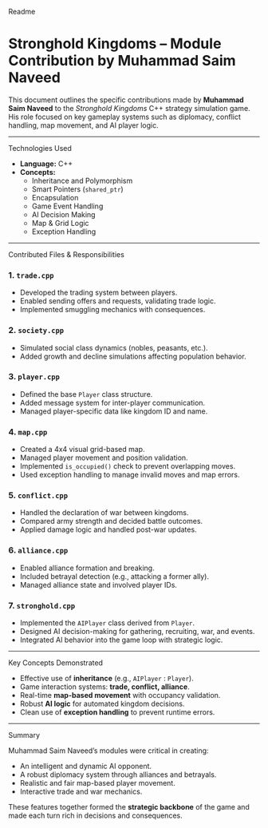 Readme
# Stronghold Kingdoms – Module Contribution by Muhammad Saim Naveed

This document outlines the specific contributions made by **Muhammad Saim Naveed** to the *Stronghold Kingdoms* C++ strategy simulation game. His role focused on key gameplay systems such as diplomacy, conflict handling, map movement, and AI player logic.

---

Technologies Used

- **Language:** C++
- **Concepts:**  
  - Inheritance and Polymorphism  
  - Smart Pointers (`shared_ptr`)  
  - Encapsulation  
  - Game Event Handling  
  - AI Decision Making  
  - Map & Grid Logic  
  - Exception Handling

---

Contributed Files & Responsibilities

### 1. **`trade.cpp`**
- Developed the trading system between players.
- Enabled sending offers and requests, validating trade logic.
- Implemented smuggling mechanics with consequences.

### 2. **`society.cpp`**
- Simulated social class dynamics (nobles, peasants, etc.).
- Added growth and decline simulations affecting population behavior.

### 3. **`player.cpp`**
- Defined the base `Player` class structure.
- Added message system for inter-player communication.
- Managed player-specific data like kingdom ID and name.

### 4. **`map.cpp`**
- Created a 4x4 visual grid-based map.
- Managed player movement and position validation.
- Implemented `is_occupied()` check to prevent overlapping moves.
- Used exception handling to manage invalid moves and map errors.

### 5. **`conflict.cpp`**
- Handled the declaration of war between kingdoms.
- Compared army strength and decided battle outcomes.
- Applied damage logic and handled post-war updates.

### 6. **`alliance.cpp`**
- Enabled alliance formation and breaking.
- Included betrayal detection (e.g., attacking a former ally).
- Managed alliance state and involved player IDs.

### 7. **`stronghold.cpp`**
- Implemented the `AIPlayer` class derived from `Player`.
- Designed AI decision-making for gathering, recruiting, war, and events.
- Integrated AI behavior into the game loop with strategic logic.

---

Key Concepts Demonstrated

- Effective use of **inheritance** (e.g., `AIPlayer` : `Player`).
- Game interaction systems: **trade, conflict, alliance**.
- Real-time **map-based movement** with occupancy validation.
- Robust **AI logic** for automated kingdom decisions.
- Clean use of **exception handling** to prevent runtime errors.

---

Summary

Muhammad Saim Naveed’s modules were critical in creating:
- An intelligent and dynamic AI opponent.
- A robust diplomacy system through alliances and betrayals.
- Realistic and fair map-based player movement.
- Interactive trade and war mechanics.

These features together formed the **strategic backbone** of the game and made each turn rich in decisions and consequences.


